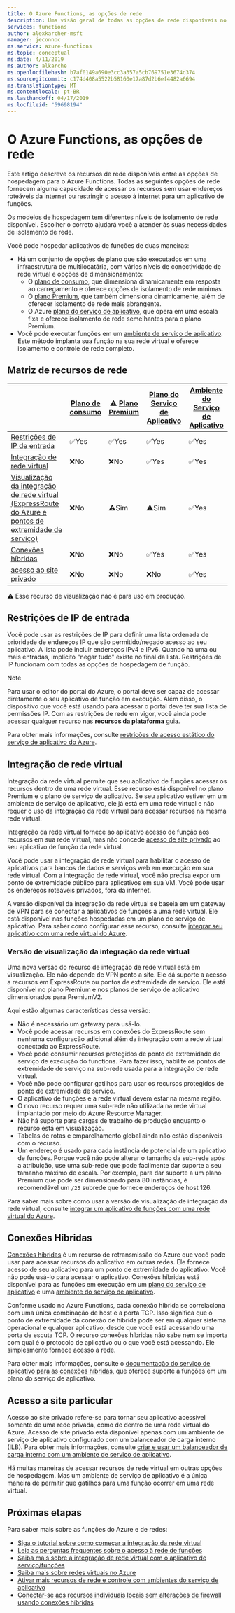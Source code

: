 ```yaml
---
title: O Azure Functions, as opções de rede
description: Uma visão geral de todas as opções de rede disponíveis no Azure Functions
services: functions
author: alexkarcher-msft
manager: jeconnoc
ms.service: azure-functions
ms.topic: conceptual
ms.date: 4/11/2019
ms.author: alkarche
ms.openlocfilehash: b7af0149a690e3cc3a357a5cb769751e3674d374
ms.sourcegitcommit: c174d408a5522b58160e17a87d2b6ef4482a6694
ms.translationtype: MT
ms.contentlocale: pt-BR
ms.lasthandoff: 04/17/2019
ms.locfileid: "59698194"
---
```

# <a name="azure-functions-networking-options"></a>O Azure Functions, as opções de rede

Este artigo descreve os recursos de rede disponíveis entre as opções de hospedagem para o Azure Functions. Todas as seguintes opções de rede fornecem alguma capacidade de acessar os recursos sem usar endereços roteáveis da internet ou restringir o acesso à internet para um aplicativo de funções. 

Os modelos de hospedagem tem diferentes níveis de isolamento de rede disponível. Escolher o correto ajudará você a atender às suas necessidades de isolamento de rede.

Você pode hospedar aplicativos de funções de duas maneiras:

* Há um conjunto de opções de plano que são executados em uma infraestrutura de multilocatária, com vários níveis de conectividade de rede virtual e opções de dimensionamento:
    * O [plano de consumo](functions-scale.md#consumption-plan), que dimensiona dinamicamente em resposta ao carregamento e oferece opções de isolamento de rede mínimas.
    * O [plano Premium](functions-scale.md#premium-plan-public-preview), que também dimensiona dinamicamente, além de oferecer isolamento de rede mais abrangente.
    * O Azure [plano do serviço de aplicativo](functions-scale.md#app-service-plan), que opera em uma escala fixa e oferece isolamento de rede semelhantes para o plano Premium.
* Você pode executar funções em um [ambiente de serviço de aplicativo](../app-service/environment/intro.md). Este método implanta sua função na sua rede virtual e oferece isolamento e controle de rede completo.

## <a name="matrix-of-networking-features"></a>Matriz de recursos de rede

|                |[Plano de consumo](functions-scale.md#consumption-plan)|⚠ [Plano Premium](functions-scale.md#premium-plan-public-preview)|[Plano do Serviço de Aplicativo](functions-scale.md#app-service-plan)|[Ambiente do Serviço de Aplicativo](../app-service/environment/intro.md)|
|----------------|-----------|----------------|---------|-----------------------|  
|[Restrições de IP de entrada](#inbound-ip-restrictions)|✅Yes|✅Yes|✅Yes|✅Yes|
|[Integração de rede virtual](#virtual-network-integration)|❌No|❌No|✅Yes|✅Yes|
|[Visualização da integração de rede virtual (ExpressRoute do Azure e pontos de extremidade de serviço)](#preview-version-of-virtual-network-integration)|❌No|⚠Sim|⚠Sim|✅Yes|
|[Conexões híbridas](#hybrid-connections)|❌No|❌No|✅Yes|✅Yes|
|[acesso ao site privado](#private-site-access)|❌No| ❌No|❌No|✅Yes|

⚠ Esse recurso de visualização não é para uso em produção.

## <a name="inbound-ip-restrictions"></a>Restrições de IP de entrada

Você pode usar as restrições de IP para definir uma lista ordenada de prioridade de endereços IP que são permitido/negado acesso ao seu aplicativo. A lista pode incluir endereços IPv4 e IPv6. Quando há uma ou mais entradas, implícito "negar tudo" existe no final da lista. Restrições de IP funcionam com todas as opções de hospedagem de função.

> [!NOTE]
> Para usar o editor do portal do Azure, o portal deve ser capaz de acessar diretamente o seu aplicativo de função em execução. Além disso, o dispositivo que você está usando para acessar o portal deve ter sua lista de permissões IP. Com as restrições de rede em vigor, você ainda pode acessar qualquer recurso nas **recursos da plataforma** guia.

Para obter mais informações, consulte [restrições de acesso estático do serviço de aplicativo do Azure](../app-service/app-service-ip-restrictions.md).

## <a name="virtual-network-integration"></a>Integração de rede virtual

Integração da rede virtual permite que seu aplicativo de funções acessar os recursos dentro de uma rede virtual. Esse recurso está disponível no plano Premium e o plano de serviço de aplicativo. Se seu aplicativo estiver em um ambiente de serviço de aplicativo, ele já está em uma rede virtual e não requer o uso da integração da rede virtual para acessar recursos na mesma rede virtual.

Integração da rede virtual fornece ao aplicativo acesso de função aos recursos em sua rede virtual, mas não concede [acesso de site privado](#private-site-access) ao seu aplicativo de função da rede virtual.

Você pode usar a integração de rede virtual para habilitar o acesso de aplicativos para bancos de dados e serviços web em execução em sua rede virtual. Com a integração de rede virtual, você não precisa expor um ponto de extremidade público para aplicativos em sua VM. Você pode usar os endereços roteáveis privados, fora da internet.

A versão disponível da integração da rede virtual se baseia em um gateway de VPN para se conectar a aplicativos de funções a uma rede virtual. Ele está disponível nas funções hospedadas em um plano de serviço de aplicativo. Para saber como configurar esse recurso, consulte [integrar seu aplicativo com uma rede virtual do Azure](../app-service/web-sites-integrate-with-vnet.md#enabling-vnet-integration).

### <a name="preview-version-of-virtual-network-integration"></a>Versão de visualização da integração da rede virtual

Uma nova versão do recurso de integração de rede virtual está em visualização. Ele não depende de VPN ponto a site. Ele dá suporte a acesso a recursos em ExpressRoute ou pontos de extremidade de serviço. Ele está disponível no plano Premium e nos planos de serviço de aplicativo dimensionados para PremiumV2.

Aqui estão algumas características dessa versão:

* Não é necessário um gateway para usá-lo.
* Você pode acessar recursos em conexões do ExpressRoute sem nenhuma configuração adicional além da integração com a rede virtual conectada ao ExpressRoute.
* Você pode consumir recursos protegidos de ponto de extremidade de serviço de execução do functions. Para fazer isso, habilite os pontos de extremidade de serviço na sub-rede usada para a integração de rede virtual.
* Você não pode configurar gatilhos para usar os recursos protegidos de ponto de extremidade de serviço. 
* O aplicativo de funções e a rede virtual devem estar na mesma região.
* O novo recurso requer uma sub-rede não utilizada na rede virtual implantado por meio do Azure Resource Manager.
* Não há suporte para cargas de trabalho de produção enquanto o recurso está em visualização.
* Tabelas de rotas e emparelhamento global ainda não estão disponíveis com o recurso.
* Um endereço é usado para cada instância de potencial de um aplicativo de funções. Porque você não pode alterar o tamanho da sub-rede após a atribuição, use uma sub-rede que pode facilmente dar suporte a seu tamanho máximo de escala. Por exemplo, para dar suporte a um plano Premium que pode ser dimensionado para 80 instâncias, é recomendável um `/25` subrede que fornece endereços de host 126.

Para saber mais sobre como usar a versão de visualização de integração da rede virtual, consulte [integrar um aplicativo de funções com uma rede virtual do Azure](functions-create-vnet.md).

## <a name="hybrid-connections"></a>Conexões Híbridas

[Conexões híbridas](../service-bus-relay/relay-hybrid-connections-protocol.md) é um recurso de retransmissão do Azure que você pode usar para acessar recursos do aplicativo em outras redes. Ele fornece acesso de seu aplicativo para um ponto de extremidade do aplicativo. Você não pode usá-lo para acessar o aplicativo. Conexões híbridas está disponível para as funções em execução em um [plano do serviço de aplicativo](functions-scale.md#app-service-plan) e uma [ambiente do serviço de aplicativo](../app-service/environment/intro.md).

Conforme usado no Azure Functions, cada conexão híbrida se correlaciona com uma única combinação de host e a porta TCP. Isso significa que o ponto de extremidade da conexão de híbrida pode ser em qualquer sistema operacional e qualquer aplicativo, desde que você está acessando uma porta de escuta TCP. O recurso conexões híbridas não sabe nem se importa com qual é o protocolo de aplicativo ou o que você está acessando. Ele simplesmente fornece acesso à rede.

Para obter mais informações, consulte o [documentação do serviço de aplicativo para as conexões híbridas](../app-service/app-service-hybrid-connections.md), que oferece suporte a funções em um plano do serviço de aplicativo.

## <a name="private-site-access"></a>Acesso a site particular

Acesso ao site privado refere-se para tornar seu aplicativo acessível somente de uma rede privada, como de dentro de uma rede virtual do Azure. Acesso de site privado está disponível apenas com um ambiente de serviço de aplicativo configurado com um balanceador de carga interno (ILB). Para obter mais informações, consulte [criar e usar um balanceador de carga interno com um ambiente de serviço de aplicativo](../app-service/environment/create-ilb-ase.md).

Há muitas maneiras de acessar recursos de rede virtual em outras opções de hospedagem. Mas um ambiente de serviço de aplicativo é a única maneira de permitir que gatilhos para uma função ocorrer em uma rede virtual.

## <a name="next-steps"></a>Próximas etapas
Para saber mais sobre as funções do Azure e de redes: 

* [Siga o tutorial sobre como começar a integração da rede virtual](./functions-create-vnet.md)
* [Leia as perguntas frequentes sobre o acesso à rede de funções](./functions-networking-faq.md)
* [Saiba mais sobre a integração de rede virtual com o aplicativo de serviço/funções](../app-service/web-sites-integrate-with-vnet.md)
* [Saiba mais sobre redes virtuais no Azure](../virtual-network/virtual-networks-overview.md)
* [Ativar mais recursos de rede e controle com ambientes do serviço de aplicativo](../app-service/environment/intro.md)
* [Conectar-se aos recursos individuais locais sem alterações de firewall usando conexões híbridas](../app-service/app-service-hybrid-connections.md)

